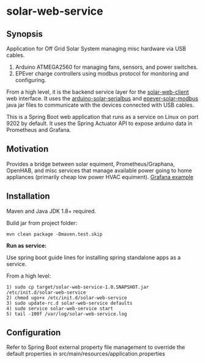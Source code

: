 # solar-web-service

## Synopsis

Application for Off Grid Solar System managing misc hardware via USB cables.  
1. Arduino ATMEGA2560 for managing fans, sensors, and power switches.
2. EPEver charge controllers using modbus protocol for monitoring and configuring.

From a high level, it is the backend service layer for the 
[solar-web-client](https://github.com/pkcinna01/solar-web-client) web interface.  It uses the 
[arduino-solar-serialbus](https://github.com/pkcinna01/arduino-solar-serialbus)
and
[epever-solar-modbus](https://github.com/pkcinna01/epever-solar-modbus)
java jar files to communicate with the devices connected with USB cables.

This is a Spring Boot web application that runs as a service on Linux on port 9202 by default.
It uses the Spring Actuator API to expose arduino data in Prometheus and Grafana.

## Motivation

Provides a bridge between solar equiment, Prometheus/Graphana, OpenHAB, and misc services that manage available power going to home appliances (primarily cheap low power HVAC equiment).
[Grafana example](https://snapshot.raintank.io/dashboard/snapshot/6YHsPgFYxvp151Y8IUNhhPw53w9bYj8y?orgId=2&kiosk)

## Installation

Maven and Java JDK 1.8+ required.

Build jar from project folder:
```
mvn clean package -Dmaven.test.skip
```
**Run as service:**

Use spring boot guide lines for installing spring standalone apps as a service.

From a high level:
```
1) sudo cp target/solar-web-service-1.0.SNAPSHOT.jar /etc/init.d/solar-web-service
2) chmod ugo+x /etc/init.d/solar-web-service
3) sudo update-rc.d solar-web-service defaults
4) sudo service solar-web-service start
5) tail -100f /var/log/solar-web-service.log
```

## Configuration

Refer to Spring Boot external property file management to override the default 
properties in src/main/resources/application.properties 

